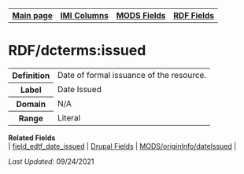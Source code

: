 <!DOCTYPE html>
<html>

<body>
<table style="width:100%">
  <tr>
    <th><a href="index.md">Main page</a></th>
	<th><a href="IMI.md">IMI Columns</a></th>
    <th><a href="MODS.md">MODS Fields</a></th>
    <th><a href="RDF.md">RDF Fields</a></th>
  </tr>
</table>



<h1>RDF/dcterms:issued</h1>
<table>
<tr>
	<th>Definition</th>
	<td>Date of formal issuance of the resource.</td>
</tr>
<tr>
	<th>Label</th>
	<td>Date Issued</td>
</tr>
<tr>
	<th>Domain</th>
	<td>N/A</td>
</tr>
<tr>
	<th>Range</th>
	<td>Literal</td>
</tr>
</table>
<dl>
	<dt><b>Related Fields</b></dt>
		| <a href="field_edtf_date_issued.md">field_edtf_date_issued</a> | 
		<a href="DrupalFields.md">Drupal Fields</a> |
		<a href="mods.originInfo_dateIssued.md">MODS/originInfo/dateIssued</a> |
</dl>
<p><i>Last Updated: </i>09/24/2021</p>
</body>
</html>

